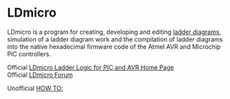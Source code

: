 # LDmicro 
LDmicro is a program for creating, developing and editing [ladder diagrams](https://en.wikipedia.org/wiki/Ladder_logic),
simulation of a ladder diagram work
and the compilation of ladder diagrams into the native hexadecimal firmware code of the Atmel AVR and Microchip PIC controllers.

Official [LDmicro Ladder Logic for PIC and AVR Home Page](http://cq.cx/ladder.pl)  
Official [LDmicro Forum](http://cq.cx/ladder-forum.pl)  

Unofficial [HOW TO:](https://github.com/LDmicro/LDmicro/wiki/HOW-TO)  
